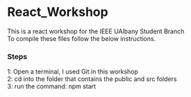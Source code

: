 # React_Workshop
This is a react workshop for the IEEE UAlbany Student Branch\
To compile these files follow the below instructions.
### Steps
1: Open a terminal, I used Git in this workshop\
2: cd into the folder that contains the public and src folders\
3: run the command: npm start
